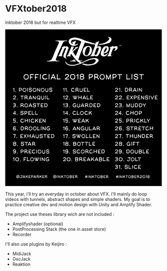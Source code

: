 VFXtober2018
========
Inktober 2018 but for realtime VFX

![img](https://github.com/RMSHR/VFXtober2018/blob/master/themes.jpg)

This year, i'll try an everyday in october about VFX. I'll mainly do loop videos with tunnels, abstract shapes and simple shaders.
My goal is to practice creative dev and motion design with Unity and Amplify Shader.

The project use theses library wich are not included :
- Amplifyshader (optional)
- PostProcessing Stack (the one in asset store)
- Recorder

I'll also use plugins by Keijiro :
- MidiJack
- OscJack
- Reaktion
